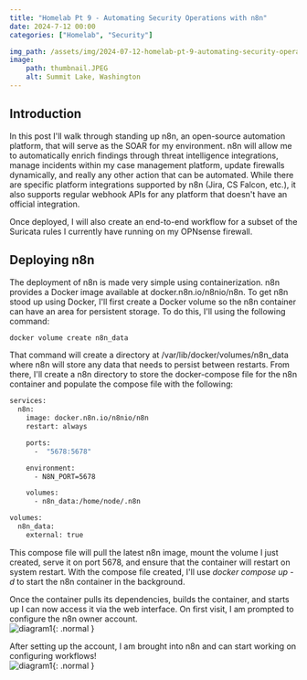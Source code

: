 ```yaml
---
title: "Homelab Pt 9 - Automating Security Operations with n8n"
date: 2024-7-12 00:00
categories: ["Homelab", "Security"]

img_path: /assets/img/2024-07-12-homelab-pt-9-automating-security-operations-with-n8n
image:
    path: thumbnail.JPEG
    alt: Summit Lake, Washington
---
```

## Introduction
In this post I'll walk through standing up n8n, an open-source automation platform, that will serve as the SOAR for my environment. n8n will allow me to automatically enrich findings through threat intelligence integrations, manage incidents within my case management platform, update firewalls dynamically, and really any other action that can be automated. While there are specific platform integrations supported by n8n (Jira, CS Falcon, etc.), it also supports regular webhook APIs for any platform that doesn't have an official integration.

Once deployed, I will also create an end-to-end workflow for a subset of the Suricata rules I currently have running on my OPNsense firewall.

## Deploying n8n
The deployment of n8n is made very simple using containerization. n8n provides a Docker image available at docker.n8n.io/n8nio/n8n. To get n8n stood up using Docker, I'll first create a Docker volume so the n8n container can have an area for persistent storage. To do this, I'll using the following command:
```bash
docker volume create n8n_data
```

That command will create a directory at /var/lib/docker/volumes/n8n_data where n8n will store any data that needs to persist between restarts. From there, I'll create a n8n directory to store the docker-compose file for the n8n container and populate the compose file with the following:
```bash
services:
  n8n:
    image: docker.n8n.io/n8nio/n8n
    restart: always

    ports:
      -  "5678:5678"

    environment:
      - N8N_PORT=5678

    volumes:
      - n8n_data:/home/node/.n8n

volumes:
  n8n_data:
    external: true
```

This compose file will pull the latest n8n image, mount the volume I just created, serve it on port 5678, and ensure that the container will restart on system restart. With the compose file created, I'll use *docker compose up -d* to start the n8n container in the background.  

Once the container pulls its dependencies, builds the container, and starts up I can now access it via the web interface. On first visit, I am prompted to configure the n8n owner account.  
![diagram1](1.png){: .normal }  

After setting up the account, I am brought into n8n and can start working on configuring workflows!  
![diagram1](2.png){: .normal }  
